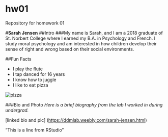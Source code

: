 # hw01
Repository for homework 01

#**Sarah Jensen**
##Intro
###My name is Sarah, and I am a 2018 graduate of St. Norbert College where I earned my B.A. in Psychology and French. I study moral psychology and am interested in how children develop their sense of right and wrong based on their social environments. 

##Fun Facts
* I play the flute
* I tap danced for 16 years
* I know how to juggle
* I like to eat pizza

![pizza](https://www.soccerunityproject.com/uploads/3/9/0/4/39046753/s284287166891139567_p50_i1_w1920.jpeg)

###Bio and Photo
*Here is a brief biography from the lab I worked in during undergrad.*

[linked bio and pic] (https://ddmlab.weebly.com/sarah-jensen.html)

“This is a line from RStudio”
